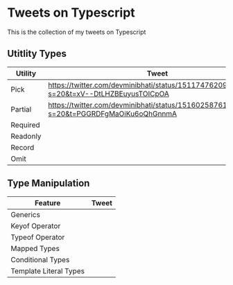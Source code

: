 # Tweets on Typescript

This is the collection of my tweets on Typescript

## Utitlity Types

| Utility  | Tweet                                                                                       |
|----------|-------------------------------------------------------------------------------------------- |
| Pick     | https://twitter.com/devminibhati/status/1511747620938874880?s=20&t=xV--DtLHZBEuyusTOICpOA   |
| Partial  | https://twitter.com/devminibhati/status/1516025876181565440?s=20&t=PGGRDFgMaOiKu6oQhGnnmA   |
| Required |
| Readonly |
| Record   |
| Omit     |


## Type Manipulation

| Feature                | Tweet                                                                                       |
|------------------------|-------------------------------------------------------------------------------------------- |
| Generics               |
| Keyof Operator         |
| Typeof Operator        |
| Mapped Types           |
| Conditional Types      |
| Template Literal Types |
